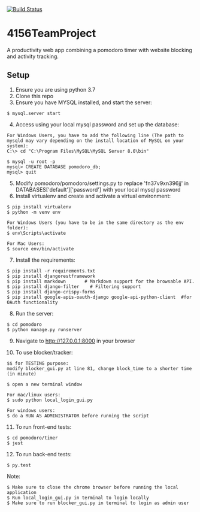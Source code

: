 [![Build Status](https://travis-ci.com/ki-cooley/4156TeamProject.svg?branch=main)](https://travis-ci.com/ki-cooley/4156TeamProject)

# 4156TeamProject
A productivity web app combining a pomodoro timer with website blocking and activity tracking.

## Setup
1. Ensure you are using python 3.7
2. Clone this repo
3. Ensure you have MYSQL installed, and start the server:
```
$ mysql.server start
```
4. Access using your local mysql password and set up the database:
```
For Windows Users, you have to add the following line (The path to mysqld may vary depending on the install location of MySQL on your system):
C:\> cd "C:\Program Files\MySQL\MySQL Server 8.0\bin"

$ mysql -u root -p
mysql> CREATE DATABASE pomodoro_db;
mysql> quit
```
5. Modify pomodoro/pomodoro/settings.py to replace 'fn37v9xn396jj' in DATABASES['default']['password'] with your local mysql password
6. Install virtualenv and create and activate a virtual environment:
```
$ pip install virtualenv
$ python -m venv env

For Windows Users (you have to be in the same directory as the env folder):
$ env\Scripts\activate

For Mac Users:
$ source env/bin/activate
```
7. Install the requirements:
```
$ pip install -r requirements.txt
$ pip install djangorestframework
$ pip install markdown       # Markdown support for the browsable API.
$ pip install django-filter    # Filtering support
$ pip install django-crispy-forms
$ pip install google-apis-oauth-django google-api-python-client  #for OAuth functionality
```
8. Run the server:
```
$ cd pomodoro
$ python manage.py runserver
```
9. Navigate to http://127.0.0.1:8000 in your browser

10. To use blocker/tracker:
```
$$ for TESTING purpose:
modify blocker_gui.py at line 81, change block_time to a shorter time (in minute)

$ open a new terminal window

For mac/linux users:
$ sudo python local_login_gui.py

For windows users:
$ do a RUN AS ADMINISTRATOR before running the script
```
11. To run front-end tests: 
```
$ cd pomodoro/timer
$ jest
```
12. To run back-end tests: 
```
$ py.test
``` 
Note: 
```
$ Make sure to close the chrome browser before running the local application 
$ Run local_login_gui.py in terminal to login locally
$ Make sure to run blocker_gui.py in terminal to login as admin user
```

    
